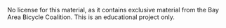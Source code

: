 No license for this material, as it contains exclusive material from the Bay Area Bicycle Coalition. This is an educational project only.

